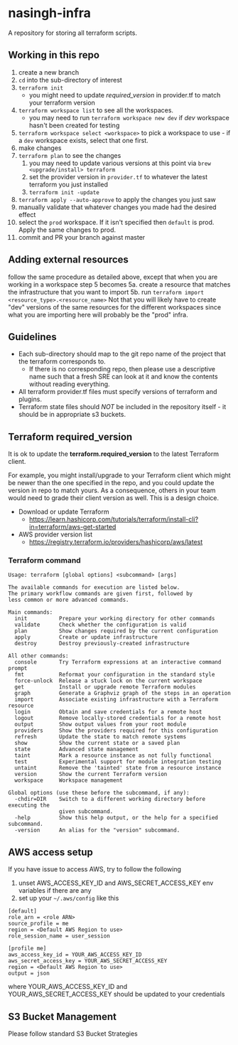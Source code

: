 # nasingh-infra
A repository for storing all terraform scripts.

## Working in this repo
1. create a new branch
2. `cd` into the sub-directory of interest
3. `terraform init`
    - you might need to update *required_version* in provider.tf to match your terraform version
4. `terraform workspace list` to see all the workspaces.
    - you may need to run `terraform workspace new dev` if *dev* workspace hasn't been created for testing
5. `terraform workspace select <workspace>` to pick a workspace to use - if a `dev` workspace exists, select that one first.
6. make changes
7. `terraform plan` to see the changes
   1. you may need to update various versions at this point via `brew <upgrade/install> terraform`
   2. set the provider version in `provider.tf` to whatever the latest terraform you just installed
   3. `terraform init -update`
8. `terraform apply --auto-approve` to apply the changes you just saw
9. manually validate that whatever changes you made had the desired effect
10. select the `prod` workspace. If it isn't specified then `default` is prod. Apply the same changes to prod.
11. commit and PR your branch against master

## Adding external resources
follow the same procedure as detailed above, except that when you are working in a workspace step 5 becomes
5a. create a resource that matches the infrastructure that you want to import
5b. run `terraform import <resource_type>.<resource_name>`
Not that you will likely have to create "dev" versions of the same resources for the different workspaces since what
you are importing here will probably be the "prod" infra.

## Guidelines
* Each sub-directory should map to the git repo name of the project that the terraform corresponds to.
    *  If there is no corresponding repo, then please use a descriptive name such that a fresh SRE can look at it and know the contents without reading everything.
* All terraform provider.tf files must specify versions of terraform and plugins.
* Terraform state files should *NOT* be included in the repository itself - it should be in appropriate s3 buckets.

## Terraform required_version

It is ok to update the **terraform.required_version** to the latest Terraform client.

For example, you might install/upgrade to your Terraform client which might be newer than the one specified in the repo, and you could update the version in repo to match yours. As a consequence, others in your team would need to grade their client version as well. This is a design choice.

* Download or update Terraform
    * https://learn.hashicorp.com/tutorials/terraform/install-cli?in=terraform/aws-get-started
* AWS provider version list
    * https://registry.terraform.io/providers/hashicorp/aws/latest

### Terraform command

```
Usage: terraform [global options] <subcommand> [args]

The available commands for execution are listed below.
The primary workflow commands are given first, followed by
less common or more advanced commands.

Main commands:
  init          Prepare your working directory for other commands
  validate      Check whether the configuration is valid
  plan          Show changes required by the current configuration
  apply         Create or update infrastructure
  destroy       Destroy previously-created infrastructure

All other commands:
  console       Try Terraform expressions at an interactive command prompt
  fmt           Reformat your configuration in the standard style
  force-unlock  Release a stuck lock on the current workspace
  get           Install or upgrade remote Terraform modules
  graph         Generate a Graphviz graph of the steps in an operation
  import        Associate existing infrastructure with a Terraform resource
  login         Obtain and save credentials for a remote host
  logout        Remove locally-stored credentials for a remote host
  output        Show output values from your root module
  providers     Show the providers required for this configuration
  refresh       Update the state to match remote systems
  show          Show the current state or a saved plan
  state         Advanced state management
  taint         Mark a resource instance as not fully functional
  test          Experimental support for module integration testing
  untaint       Remove the 'tainted' state from a resource instance
  version       Show the current Terraform version
  workspace     Workspace management

Global options (use these before the subcommand, if any):
  -chdir=DIR    Switch to a different working directory before executing the
                given subcommand.
  -help         Show this help output, or the help for a specified subcommand.
  -version      An alias for the "version" subcommand.
```

## AWS access setup

If you have issue to access AWS, try to follow the following

1. unset AWS_ACCESS_KEY_ID and AWS_SECRET_ACCESS_KEY env variables if there are any
2. set up your `~/.aws/config` like this

```
[default]
role_arn = <role ARN>
source_profile = me
region = <Default AWS Region to use>
role_session_name = user_session

[profile me]
aws_access_key_id = YOUR_AWS_ACCESS_KEY_ID
aws_secret_access_key = YOUR_AWS_SECRET_ACCESS_KEY
region = <Default AWS Region to use>
output = json
```

where YOUR_AWS_ACCESS_KEY_ID and YOUR_AWS_SECRET_ACCESS_KEY should be updated to your credentials

## S3 Bucket Management

Please follow standard S3 Bucket Strategies
